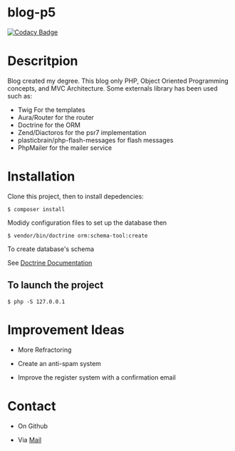 # blog-p5
[![Codacy Badge](https://api.codacy.com/project/badge/Grade/19fce4b1ad2345aeab0403cad5ce445c)](https://app.codacy.com/app/thomas75019/blog-p5?utm_source=github.com&utm_medium=referral&utm_content=thomas75019/blog-p5&utm_campaign=Badge_Grade_Dashboard)

Descritpion
===========

Blog created my degree.
This blog only PHP, Object Oriented Programming concepts, and MVC Architecture. 
Some externals library has been used such as: 
* Twig For the templates
* Aura/Router for the router
* Doctrine for the ORM 
* Zend/Diactoros for the psr7 implementation
* plasticbrain/php-flash-messages for flash messages
* PhpMailer for the mailer service 

# Installation

Clone this project, then to install depedencies:
  
    $ composer install
    
Modidy configuration files to set up the database then 
    
    $ vendor/bin/doctrine orm:schema-tool:create

To create database's schema

See [Doctrine Documentation](https://www.doctrine-project.org/projects/doctrine-orm/en/current/tutorials/getting-started.html)

## To launch the project 
   
    $ php -S 127.0.0.1
    
# Improvement Ideas

* More Refractoring

* Create an anti-spam system

* Improve the register system with a confirmation email

# Contact

* On Github

* Via [Mail](tlarousse3@gmail.com)
    

    
